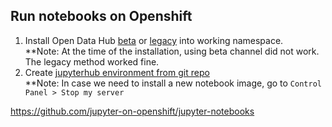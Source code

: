 ## Run notebooks on Openshift
1. Install Open Data Hub [beta](https://opendatahub.io/docs/getting-started/quick-installation.html) or [legacy](https://opendatahub.io/docs/getting-started/legacy/quick-installation.html) into working namespace.   
**Note: At the time of the installation, using beta channel did not work. The legacy method worked fine. 
2. Create [jupyterhub environment from git repo](Starting%20with%20the%20ml-workflows%20ODH%20Environment%20v2.pdf)    
**Note: In case we need to install a new notebook image, go to `Control Panel > Stop my server`


https://github.com/jupyter-on-openshift/jupyter-notebooks